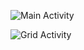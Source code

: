 ![Main Activity](https://github.com/PhotonChallenge\app\src\main\res\drawable\screenshots\Screenshot_1513825605.png)

![Grid Activity](https://github.com/PhotonChallenge\app\src\main\res\drawable\screenshots\Screenshot_1513825664.png)

